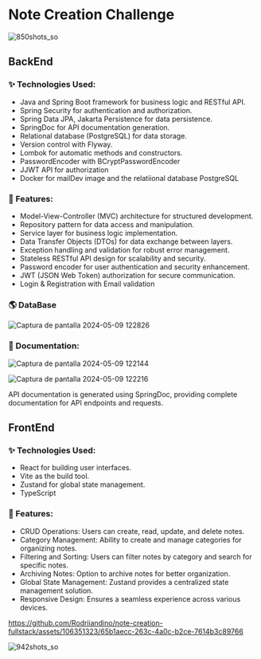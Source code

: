 # Note Creation Challenge

![850shots_so](https://github.com/Rodriiandino/note-creation-fullstack/assets/106351323/c4bdea93-9fb9-4f38-bdac-0f6c6a4e39a9)

## BackEnd

### ✨ Technologies Used:

- Java and Spring Boot framework for business logic and RESTful API.
- Spring Security for authentication and authorization.
- Spring Data JPA, Jakarta Persistence for data persistence.
- SpringDoc for API documentation generation.
- Relational database (PostgreSQL) for data storage.
- Version control with Flyway.
- Lombok for automatic methods and constructors.
- PasswordEncoder with BCryptPasswordEncoder
- JJWT API for authorization
- Docker for mailDev image and the relatiional database PostgreSQL

### 🚀 Features:

- Model-View-Controller (MVC) architecture for structured development.
- Repository pattern for data access and manipulation.
- Service layer for business logic implementation.
- Data Transfer Objects (DTOs) for data exchange between layers.
- Exception handling and validation for robust error management.
- Stateless RESTful API design for scalability and security.
- Password encoder for user authentication and security enhancement.
- JWT (JSON Web Token) authorization for secure communication.
- Login & Registration with Email validation

### 🌎 DataBase

![Captura de pantalla 2024-05-09 122826](https://github.com/Rodriiandino/note-creation-fullstack/assets/106351323/a4fb190e-0c45-4562-bb11-3945e779686e)

### 📄 Documentation:

![Captura de pantalla 2024-05-09 122144](https://github.com/Rodriiandino/note-creation-fullstack/assets/106351323/eff18948-7cef-4940-9a63-63dea1d8e1ec)

![Captura de pantalla 2024-05-09 122216](https://github.com/Rodriiandino/note-creation-fullstack/assets/106351323/0fb6159b-3889-4c19-a027-e6e40e52c951)

API documentation is generated using SpringDoc, providing complete documentation for API endpoints and requests.

## FrontEnd

### ✨ Technologies Used:

- React for building user interfaces.
- Vite as the build tool.
- Zustand for global state management.
- TypeScript

### 🚀 Features:

- CRUD Operations: Users can create, read, update, and delete notes.
- Category Management: Ability to create and manage categories for organizing notes.
- Filtering and Sorting: Users can filter notes by category and search for specific notes.
- Archiving Notes: Option to archive notes for better organization.
- Global State Management: Zustand provides a centralized state management solution.
- Responsive Design: Ensures a seamless experience across various devices.


https://github.com/Rodriiandino/note-creation-fullstack/assets/106351323/65b1aecc-263c-4a0c-b2ce-7614b3c89766


![942shots_so](https://github.com/Rodriiandino/note-creation-fullstack/assets/106351323/2181db80-843b-4f69-a63d-e8d280993ce5)
